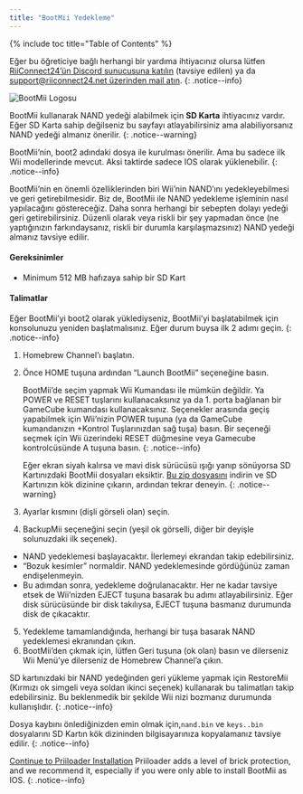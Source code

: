 ```yaml
---
title: "BootMii Yedekleme"
---
```


{% include toc title="Table of Contents" %}

Eğer bu öğreticiye bağlı herhangi bir yardıma ihtiyacınız olursa lütfen [RiiConnect24’ün Discord sunucusuna katılın](https://discord.gg/rc24) (tavsiye edilen) ya da [support@riiconnect24.net üzerinden mail atın](mailto:support@riiconnect24.net).
{: .notice--info}

![BootMii Logosu](/images/bootmii.png)

BootMii kullanarak NAND yedeği alabilmek için **SD Karta** ihtiyacınız vardır. Eğer SD Karta sahip değilseniz bu sayfayı atlayabilirsiniz ama alabiliyorsanız NAND yedeği almanız önerilir.
{: .notice--warning}

BootMii’nin, boot2 adındaki dosya ile kurulması önerilir. Ama bu sadece ilk Wii modellerinde mevcut. Aksi taktirde sadece IOS olarak yüklenebilir.
{: .notice--info}

BootMii’nin en önemli özelliklerinden biri Wii’nin NAND’ını yedekleyebilmesi ve geri getirebilmesidir. Biz de, BootMii ile NAND yedekleme işleminin nasıl yapılacağını göstereceğiz. Daha sonra herhangi bir sebepten dolayı yedeği geri getirebilirsiniz. Düzenli olarak veya riskli bir şey yapmadan önce (ne yaptığınızın farkındaysanız, riskli bir durumla karşılaşmazsınız) NAND yedeği almanız tavsiye edilir.

#### Gereksinimler
* Minimum 512 MB hafızaya sahip bir SD Kart

#### Talimatlar
Eğer BootMii’yi boot2 olarak yüklediyseniz, BootMii’yi başlatabilmek için konsolunuzu yeniden başlatmalısınız. Eğer durum buysa ilk 2 adımı geçin.
{: .notice--info}
1. Homebrew Channel’ı başlatın.
2. Önce HOME tuşuna ardından “Launch BootMii” seçeneğine basın.

    BootMii’de seçim yapmak Wii Kumandası ile mümkün değildir. Ya POWER ve RESET tuşlarını kullanacaksınız ya da 1. porta bağlanan bir GameCube kumandası kullanacaksınız. Seçenekler arasında geçiş yapabilmek için Wii’nizin POWER tuşuna (ya da GameCube kumandanızın +Kontrol Tuşlarınızdan sağ tuşa) basın. Bir seçeneği seçmek için Wii üzerindeki RESET düğmesine veya Gamecube kontrolcüsünde A tuşuna basın.
    {: .notice--info}


    Eğer ekran siyah kalırsa ve mavi disk sürücüsü ışığı yanıp sönüyorsa SD Kartınızdaki BootMii dosyaları eksiktir. [Bu zip dosyasını](https://static.hackmii.com/bootmii_sd_files.zip) indirin ve SD Kartınızın kök dizinine çıkarın, ardından tekrar deneyin.
    {: .notice--warning}

3. Ayarlar kısmını (dişli görseli olan) seçin.
4. BackupMii seçeneğini seçin (yeşil ok görselli, diğer bir deyişle solunuzdaki ilk seçenek).
- NAND yedeklemesi başlayacaktır. İlerlemeyi ekrandan takip edebilirsiniz.
- “Bozuk kesimler” normaldir. NAND yedeklemesinde gördüğünüz zaman endişelenmeyin.
- Bu adımdan sonra, yedekleme doğrulanacaktır. Her ne kadar tavsiye etsek de Wii’nizden EJECT tuşuna basarak bu adımı atlayabilirsiniz. Eğer disk sürücüsünde bir disk takılıysa, EJECT tuşuna basmanız durumunda disk de çıkacaktır.
5. Yedekleme tamamlandığında, herhangi bir tuşa basarak NAND yedeklemesi ekranından çıkın.
6. BootMii’den çıkmak için, lütfen Geri tuşuna (ok olan) basın ve dilerseniz Wii Menü’ye dilerseniz de Homebrew Channel’a çıkın.

SD kartınızdaki bir NAND yedeğinden geri yükleme yapmak için RestoreMii (Kırmızı ok simgeli veya soldan ikinci seçenek) kullanarak bu talimatları takip edebilirsiniz. Bu beklenmedik bir şekilde Wii nizi bozmanız durumunda kullanışlıdır.
{: .notice--info}

Dosya kaybını önlediğinizden emin olmak için,`nand.bin` ve `keys..bin` dosyalarını SD Kartın kök dizininden bilgisayarınıza kopyalamanız tavsiye edilir.
{: .notice--info}

[Continue to Priiloader Installation](priiloader) Priiloader adds a level of brick protection, and we recommend it, especially if you were only able to install BootMii as IOS.
{: .notice--info}